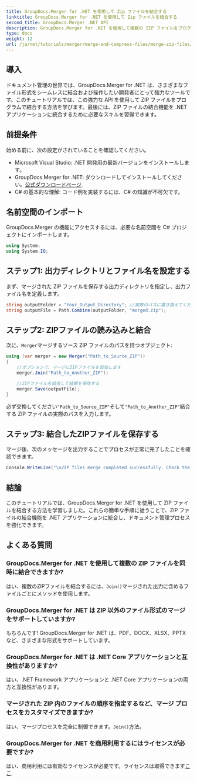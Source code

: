 ```yaml
---
title: GroupDocs.Merger for .NET を使用して Zip ファイルを結合する
linktitle: GroupDocs.Merger for .NET を使用して Zip ファイルを結合する
second_title: GroupDocs.Merger .NET API
description: GroupDocs.Merger for .NET を使用して複数の ZIP ファイルをプログラムで結合する方法を説明します。このステップ バイ ステップのチュートリアルでは、前提条件について説明します。
type: docs
weight: 12
url: /ja/net/tutorials/merger/merge-and-compress-files/merge-zip-files/
---
```

## 導入

ドキュメント管理の世界では、GroupDocs.Merger for .NET は、さまざまなファイル形式をシームレスに結合および操作したい開発者にとって強力なツールです。このチュートリアルでは、この強力な API を使用して ZIP ファイルをプログラムで結合する方法を学びます。最後には、ZIP ファイルの結合機能を .NET アプリケーションに統合するために必要なスキルを習得できます。

## 前提条件

始める前に、次の設定がされていることを確認してください。

- Microsoft Visual Studio: .NET 開発用の最新バージョンをインストールします。
-  GroupDocs.Merger for .NET: ダウンロードしてインストールしてください。[公式ダウンロードページ](https://releases.groupdocs.com/merger/net/).
- C# の基本的な理解: コード例を実装するには、C# の知識が不可欠です。

## 名前空間のインポート

GroupDocs.Merger の機能にアクセスするには、必要な名前空間を C# プロジェクトにインポートします。

```csharp
using System;
using System.IO;
```

## ステップ1: 出力ディレクトリとファイル名を設定する

まず、マージされた ZIP ファイルを保存する出力ディレクトリを指定し、出力ファイル名を定義します。

```csharp
string outputFolder = "Your_Output_Directory"; //実際のパスに置き換えてください
string outputFile = Path.Combine(outputFolder, "merged.zip");
```

## ステップ2: ZIPファイルの読み込みと結合

次に、`Merger`マージするソース ZIP ファイルのパスを持つオブジェクト:

```csharp
using (var merger = new Merger("Path_to_Source_ZIP"))
{
    //オプションで、マージにZIPファイルを追加します
    merger.Join("Path_to_Another_ZIP");

    //ZIPファイルを結合して結果を保存する
    merger.Save(outputFile);
}
```

必ず交換してください`"Path_to_Source_ZIP"`そして`"Path_to_Another_ZIP"`結合する ZIP ファイルの実際のパスを入力します。

## ステップ3: 結合したZIPファイルを保存する

マージ後、次のメッセージを出力することでプロセスが正常に完了したことを確認できます。

```csharp
Console.WriteLine("\nZIP files merge completed successfully. Check the output in {0}", outputFolder);
```

## 結論

このチュートリアルでは、GroupDocs.Merger for .NET を使用して ZIP ファイルを結合する方法を学習しました。これらの簡単な手順に従うことで、ZIP ファイルの結合機能を .NET アプリケーションに統合し、ドキュメント管理プロセスを強化できます。

## よくある質問

### GroupDocs.Merger for .NET を使用して複数の ZIP ファイルを同時に結合できますか?

はい、複数のZIPファイルを結合するには、`Join()`マージされた出力に含めるファイルごとにメソッドを使用します。

### GroupDocs.Merger for .NET は ZIP 以外のファイル形式のマージをサポートしていますか?

もちろんです! GroupDocs.Merger for .NET は、PDF、DOCX、XLSX、PPTX など、さまざまな形式をサポートしています。

### GroupDocs.Merger for .NET は .NET Core アプリケーションと互換性がありますか?

はい、.NET Framework アプリケーションと .NET Core アプリケーションの両方と互換性があります。

### マージされた ZIP 内のファイルの順序を指定するなど、マージ プロセスをカスタマイズできますか?

はい、マージプロセスを完全に制御できます。`Join()`方法。

### GroupDocs.Merger for .NET を商用利用するにはライセンスが必要ですか?

はい、商用利用には有効なライセンスが必要です。ライセンスは取得できます[ここ](https://purchase.groupdocs.com/buy).